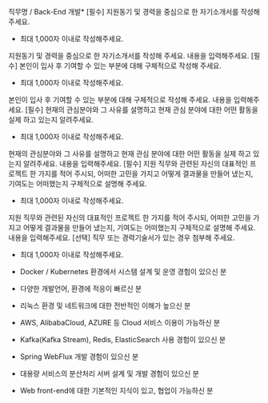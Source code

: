 직무명 / Back-End 개발*
[필수] 지원동기 및 경력을 중심으로 한 자기소개서를 작성해 주세요.
* 최대 1,000자 이내로 작성해주세요.

지원동기 및 경력을 중심으로 한 자기소개서를 작성해 주세요.
내용을 입력해주세요.
[필수] 본인이 입사 후 기여할 수 있는 부분에 대해 구체적으로 작성해 주세요.
* 최대 1,000자 이내로 작성해주세요.

본인이 입사 후 기여할 수 있는 부분에 대해 구체적으로 작성해 주세요.
내용을 입력해주세요.
[필수] 현재의 관심분야와 그 사유를 설명하고 현재 관심 분야에 대한 어떤 활동을 실제 하고 있는지 알려주세요.
* 최대 1,000자 이내로 작성해주세요.

현재의 관심분야와 그 사유를 설명하고 현재 관심 분야에 대한 어떤 활동을 실제 하고 있는지 알려주세요.
내용을 입력해주세요.
[필수] 지원 직무와 관련된 자신의 대표적인 프로젝트 한 가지를 적어 주시되, 어떠한 고민을 가지고 어떻게 결과물을 만들어 냈는지, 기여도는 어떠했는지 구체적으로 설명해 주세요.
* 최대 1,000자 이내로 작성해주세요.

지원 직무와 관련된 자신의 대표적인 프로젝트 한 가지를 적어 주시되, 어떠한 고민을 가지고 어떻게 결과물을 만들어 냈는지, 기여도는 어떠했는지 구체적으로 설명해 주세요.
내용을 입력해주세요.
[선택] 직무 또는 경력기술서가 있는 경우 첨부해 주세요.
* 최대 1,000자 이내로 작성해주세요.


- Docker / Kubernetes 환경에서 시스템 설계 및 운영 경험이 있으신 분

- 다양한 개발언어, 환경에 적응이 빠르신 분

- 리눅스 환경 및 네트워크에 대한 전반적인 이해가 높으신 분

- AWS, AlibabaCloud, AZURE 등 Cloud 서비스 이용이 가능하신 분

- Kafka(Kafka Stream), Redis, ElasticSearch 사용 경험이 있으신 분

- Spring WebFlux 개발 경험이 있으신 분
- 대용량 서비스의 분산처리 서버 설계 및 개발 경험이 있으신 분

- Web front-end에 대한 기본적인 지식이 있고, 협업이 가능하신 분